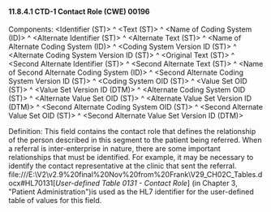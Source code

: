 #### 11.8.4.1 CTD-1 Contact Role (CWE) 00196

Components: &lt;Identifier (ST)> ^ &lt;Text (ST)> ^ &lt;Name of Coding System (ID)> ^ &lt;Alternate Identifier (ST)> ^ &lt;Alternate Text (ST)> ^ &lt;Name of Alternate Coding System (ID)> ^ &lt;Coding System Version ID (ST)> ^ &lt;Alternate Coding System Version ID (ST)> ^ &lt;Original Text (ST)> ^ &lt;Second Alternate Identifier (ST)> ^ &lt;Second Alternate Text (ST)> ^ &lt;Name of Second Alternate Coding System (ID)> ^ &lt;Second Alternate Coding System Version ID (ST)> ^ &lt;Coding System OID (ST)> ^ &lt;Value Set OID (ST)> ^ &lt;Value Set Version ID (DTM)> ^ &lt;Alternate Coding System OID (ST)> ^ &lt;Alternate Value Set OID (ST)> ^ &lt;Alternate Value Set Version ID (DTM)> ^ &lt;Second Alternate Coding System OID (ST)> ^ &lt;Second Alternate Value Set OID (ST)> ^ &lt;Second Alternate Value Set Version ID (DTM)>

Definition: This field contains the contact role that defines the relationship of the person described in this segment to the patient being referred. When a referral is inter-enterprise in nature, there are some important relationships that must be identified. For example, it may be necessary to identify the contact representative at the clinic that sent the referral. file:///E:\V2\v2.9%20final%20Nov%20from%20Frank\V29_CH02C_Tables.docx#HL70131[_User-defined Table 0131 - Contact Role_] (in Chapter 3, "Patient Administration")is used as the HL7 identifier for the user-defined table of values for this field.
